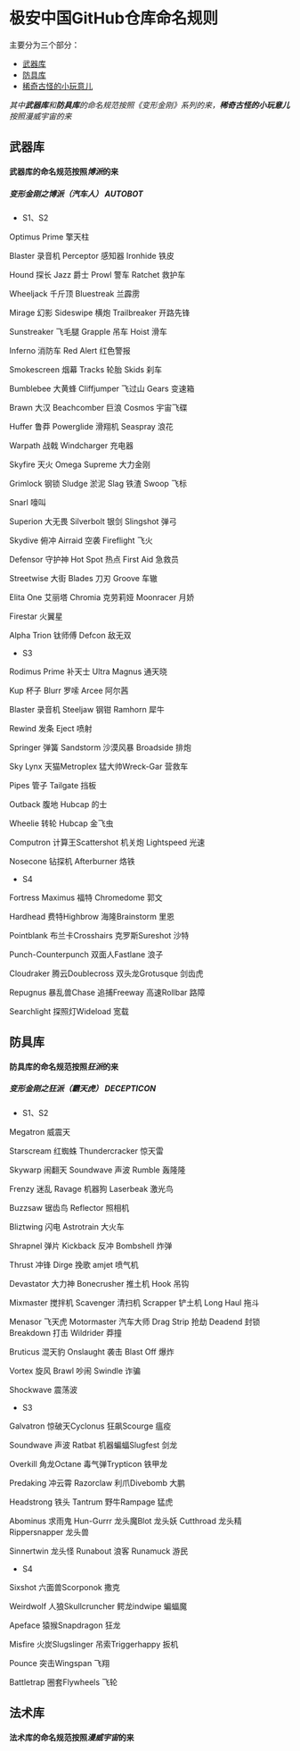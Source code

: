 # 极安中国GitHub仓库命名规则
主要分为三个部分：
* [武器库](https://github.com/88hack/ReposNameRules#%E6%AD%A6%E5%99%A8%E5%BA%93)
* [防具库](https://github.com/88hack/ReposNameRules#%E9%98%B2%E5%85%B7%E5%BA%93)
* [稀奇古怪的小玩意儿](https://github.com/88hack/ReposNameRules#%E6%B3%95%E6%9C%AF%E5%BA%93)

*其中**武器库**和**防具库**的命名规范按照《变形金刚》系列的来，**稀奇古怪的小玩意儿**按照漫威宇宙的来*

## 武器库
#### 武器库的命名规范按照*博派*的来
##### 变形金刚之博派（汽车人） AUTOBOT



* S1、S2

Optimus Prime 擎天柱

Blaster 录音机 Perceptor 感知器 Ironhide 铁皮

Hound 探长 Jazz 爵士 Prowl 警车 Ratchet 救护车

Wheeljack 千斤顶 Bluestreak 兰霹雳

Mirage 幻影 Sideswipe 横炮 Trailbreaker 开路先锋

Sunstreaker 飞毛腿 Grapple 吊车 Hoist 滑车

Inferno 消防车 Red Alert 红色警报

Smokescreen 烟幕 Tracks 轮胎 Skids 刹车

Bumblebee 大黄蜂 Cliffjumper 飞过山 Gears 变速箱

Brawn 大汉 Beachcomber 巨浪 Cosmos 宇宙飞碟

Huffer 鲁莽 Powerglide 滑翔机 Seaspray 浪花

Warpath 战戟 Windcharger 充电器

Skyfire 天火 Omega Supreme 大力金刚

Grimlock 钢锁 Sludge 淤泥 Slag 铁渣 Swoop 飞标

Snarl 嚎叫

Superion 大无畏 Silverbolt 银剑 Slingshot 弹弓

Skydive 俯冲 Airraid 空袭 Fireflight 飞火

Defensor 守护神 Hot Spot 热点 First Aid 急救员

Streetwise 大街 Blades 刀刃 Groove 车辙

Elita One 艾丽塔 Chromia 克劳莉娅 Moonracer 月娇

Firestar 火翼星

Alpha Trion 钛师傅 Defcon 敌无双

* S3

Rodimus Prime 补天士 Ultra Magnus 通天晓

Kup 杯子 Blurr 罗嗦 Arcee 阿尔茜

Blaster 录音机 Steeljaw 钢钳 Ramhorn 犀牛

Rewind 发条 Eject 喷射

Springer 弹簧 Sandstorm 沙漠风暴 Broadside 排炮

Sky Lynx 天猫Metroplex 猛大帅Wreck-Gar 营救车

Pipes 管子 Tailgate 挡板

Outback 腹地 Hubcap 的士

Wheelie 转轮 Hubcap 金飞虫

Computron 计算王Scattershot 机关炮 Lightspeed 光速

Nosecone 钻探机 Afterburner 烙铁


* S4

Fortress Maximus 福特 Chromedome 郭文

Hardhead 费特Highbrow 海隆Brainstorm 里恩

Pointblank 布兰卡Crosshairs 克罗斯Sureshot 沙特

Punch-Counterpunch 双面人Fastlane 浪子

Cloudraker 腾云Doublecross 双头龙Grotusque 剑齿虎

Repugnus 暴乱兽Chase 追捕Freeway 高速Rollbar 路障

Searchlight 探照灯Wideload 宽载


## 防具库
#### 防具库的命名规范按照*狂派*的来
##### 变形金刚之狂派（霸天虎） DECEPTICON
* S1、S2

Megatron 威震天

Starscream 红蜘蛛 Thundercracker 惊天雷

Skywarp 闹翻天 Soundwave 声波 Rumble 轰隆隆

Frenzy 迷乱 Ravage 机器狗 Laserbeak 激光鸟

Buzzsaw 锯齿鸟 Reflector 照相机

Bliztwing 闪电 Astrotrain 大火车

Shrapnel 弹片 Kickback 反冲 Bombshell 炸弹

Thrust 冲锋 Dirge 挽歌 amjet 喷气机

Devastator 大力神 Bonecrusher 推土机 Hook 吊钩

Mixmaster 搅拌机 Scavenger 清扫机 Scrapper 铲土机 Long Haul 拖斗

Menasor 飞天虎 Motormaster 汽车大师 Drag Strip 抢劫 Deadend 封锁 Breakdown 打击 Wildrider 莽撞



Bruticus 混天豹 Onslaught 袭击 Blast Off 爆炸

Vortex 旋风 Brawl 吵闹 Swindle 诈骗

Shockwave 震荡波



 



* S3

Galvatron 惊破天Cyclonus 狂飙Scourge 瘟疫

Soundwave 声波 Ratbat 机器蝙蝠Slugfest 剑龙

Overkill 角龙Octane 毒气弹Trypticon 铁甲龙

Predaking 冲云霄 Razorclaw 利爪Divebomb 大鹏

Headstrong 铁头 Tantrum 野牛Rampage 猛虎

Abominus 求雨鬼 Hun-Gurrr 龙头魔Blot 龙头妖 Cutthroad 龙头精 Rippersnapper 龙头兽

Sinnertwin 龙头怪 Runabout 浪客 Runamuck 游民



 



* S4

Sixshot 六面兽Scorponok 撒克

Weirdwolf 人狼Skullcruncher 鳄龙indwipe 蝙蝠魔

Apeface 猿猴Snapdragon 狂龙

Misfire 火炭Slugslinger 吊索Triggerhappy 扳机

Pounce 突击Wingspan 飞翔

Battletrap 圈套Flywheels 飞轮

## 法术库
#### 法术库的命名规范按照*漫威宇宙*的来
